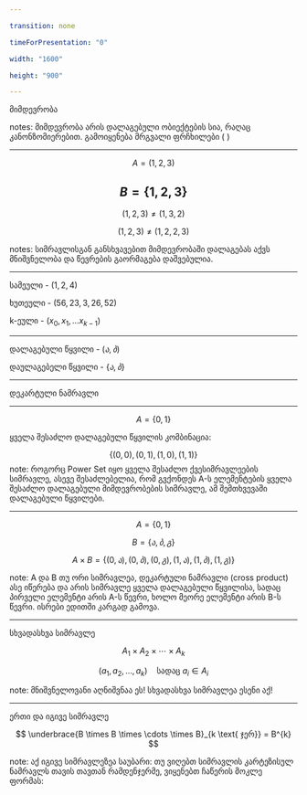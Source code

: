 ```yaml
---

transition: none

timeForPresentation: "0"

width: "1600"

height: "900"

---
```


მიმდევრობა

notes:
მიმდევრობა არის დალაგებული ობიექტების სია, რაღაც კანონზომიერებით. გამოიყენება მრგვალი ფრჩხილები ( )

---
$$A = (1,2,3)$$

$$B = \{1,2,3\} $$ 
---
$$(1,2,3) \neq (1,3,2)$$

$$(1,2,3) \neq (1,2,2,3)$$

notes:
სიმრავლისგან განსხვავებით მიმდევრობაში დალაგებას აქვს მნიშვნელობა და წევრების გაორმაგება დაშვებულია.


---

სამეული - $(1,2,4)$ 

ხუთეული - $(56,23,3, 26, 52)$ 

k-ეული - $(x_0,x_1, \dots  x_{k-1})$ 

---

დალაგებული წყვილი - $(ა,ბ)$

დაულაგებელი წყვილი - $\{ა,ბ\}$


---

დეკარტული ნამრავლი

---

$$A = \{0, 1\}$$

ყველა შესაძლო დალაგებული წყვილის კომბინაცია:

$$\{ (0, 0), (0, 1), (1, 0), (1, 1) \}$$
note: როგორც Power Set იყო ყველა შესაძლო ქვესიმრავლეების სიმრავლე, ასევე შესაძლებელია, რომ გვქონდეს A-ს ელემენტების ყველა შესაძლო დალაგებული მიმდევრობების სიმრავლე, ამ შემთხვევაში დალაგებული წყვილები.

---

$$ A = \{0,1\}$$ 

$$B = \{ ა, ბ, გ\}$$

$$A \times B = \{(0,ა), (0,ბ), (0, გ), (1, ა), (1, ბ), (1, გ)\} $$

note: A და B თუ ორი სიმრავლეა, დეკარტული ნამრავლი (cross product) ასე იწერება და არის სიმრავლე ყველა დალაგებული წყვილისა, სადაც პირველი ელემენტი არის A-ს წევრი, ხოლო მეორე ელემენტი არის B-ს წევრი. ისრები ედითში კარგად გამოვა. 

---

სხვადასხვა სიმრავლე


$$ A_1 \times A_2 \times \cdots \times A_k $$

$$ (a_1, a_2, \dots, a_k) \quad \text{სადაც } a_i \in A_i $$

note: მნიშვნელოვანი აღნიშვნაა ეს! სხვადასხვა სიმრავლეა ესენი აქ!

---
ერთი და იგივე სიმრავლე

$$ \underbrace{B \times B \times \cdots \times B}_{k \text{ ჯერ}} = B^{k} $$


note: აქ იგივე სიმრავლეზეა საუბარი: თუ ვიღებთ სიმრავლის კარტეზისულ ნამრავლს თავის თავთან რამდენჯერმე, ვიყენებთ ჩაწერის მოკლე ფორმას: